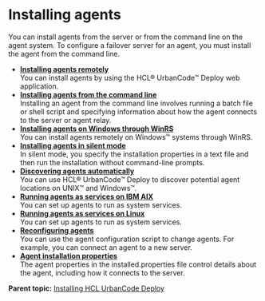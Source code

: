 # Installing agents

You can install agents from the server or from the command line on the agent system. To configure a failover server for an agent, you must install the agent from the command line.

-   **[Installing agents remotely](../../com.udeploy.doc/topics/agent_installremote.md)**  
You can install agents by using the HCL® UrbanCode™ Deploy web application.
-   **[Installing agents from the command line](../../com.udeploy.install.doc/topics/agentInstall.md)**  
Installing an agent from the command line involves running a batch file or shell script and specifying information about how the agent connects to the server or agent relay.
-   **[Installing agents on Windows through WinRS](../../com.udeploy.install.doc/topics/agent_install_winrs.md)**  
You can install agents remotely on Windows™ systems through WinRS.
-   **[Installing agents in silent mode](../../com.udeploy.install.doc/topics/agent_install_silent.md)**  
In silent mode, you specify the installation properties in a text file and then run the installation without command-line prompts.
-   **[Discovering agents automatically](../../com.udeploy.doc/topics/agent_discovery.md)**  
You can use HCL® UrbanCode™ Deploy to discover potential agent locations on UNIX™ and Windows™.
-   **[Running agents as services on IBM AIX](../../com.udeploy.install.doc/topics/agent_install_service_AIX.md)**  
You can set up agents to run as system services.
-   **[Running agents as services on Linux](../../com.udeploy.install.doc/topics/agent_install_service.md)**  
You can set up agents to run as system services.
-   **[Reconfiguring agents](../../com.udeploy.install.doc/topics/agent_confgure.md)**  
You can use the agent configuration script to change agents. For example, you can connect an agent to a new server.
-   **[Agent installation properties](../../com.udeploy.install.doc/topics/agent_properties.md)**  
The agent properties in the installed.properties file control details about the agent, including how it connects to the server.

**Parent topic:** [Installing HCL UrbanCode Deploy](../../com.udeploy.install.doc/topics/install_ch.md)

